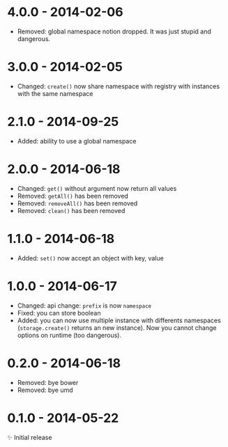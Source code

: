 # 4.0.0 - 2014-02-06

- Removed: global namespace notion dropped. It was just stupid and dangerous.

# 3.0.0 - 2014-02-05

- Changed: `create()` now share namespace with registry with instances with the same namespace

# 2.1.0 - 2014-09-25

- Added: ability to use a global namespace

# 2.0.0 - 2014-06-18

- Changed: `get()` without argument now return all values
- Removed: `getAll()` has been removed
- Removed: `removeAll()` has been removed
- Removed: `clean()` has been removed

# 1.1.0 - 2014-06-18

- Added: `set()` now accept an object with key, value

# 1.0.0 - 2014-06-17

- Changed: api change: `prefix` is now `namespace`
- Fixed: you can store boolean
- Added: you can now use multiple instance with differents namespaces (`storage.create()` returns an new instance). Now you cannot change options on runtime (too dangerous).

# 0.2.0 - 2014-06-18

- Removed: bye bower
- Removed: bye umd

# 0.1.0 - 2014-05-22

✨ Initial release
